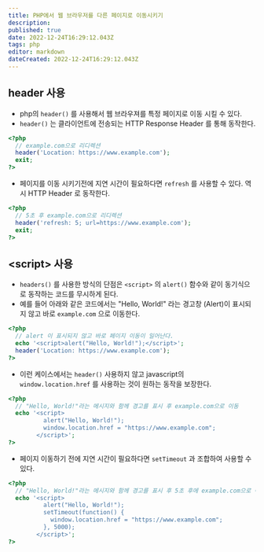 ```yaml
---
title: PHP에서 웹 브라우저를 다른 페이지로 이동시키기
description: 
published: true
date: 2022-12-24T16:29:12.043Z
tags: php
editor: markdown
dateCreated: 2022-12-24T16:29:12.043Z
---
```


## header 사용

- php의 `header()` 를 사용해서 웹 브라우져를 특정 페이지로 이동 시킬 수 있다.
- `header()` 는 클라이언트에 전송되는 HTTP Response Header 를 통해 동작한다.

```php
<?php
  // example.com으로 리디렉션
  header('Location: https://www.example.com');
  exit;
?>
```

- 페이지를 이동 시키기전에 지연 시간이 필요하다면 `refresh` 를 사용할 수 있다. 역시 HTTP Header 로 동작한다.

```php
<?php
  // 5초 후 example.com으로 리디렉션
  header('refresh: 5; url=https://www.example.com');
  exit;
?>
```

## \<script> 사용

- `headers()` 를 사용한 방식의 단점은 `<script>` 의 `alert()` 함수와 같이 동기식으로 동작하는 코드를 무시하게 된다.
- 예를 들어 아래와 같은 코드에서는 "Hello, World!" 라는 경고창 (Alert)이 표시되지 않고 바로 `example.com` 으로 이동한다.


```php
<?php
  // alert 이 표시되지 않고 바로 페이지 이동이 일어난다.
  echo '<script>alert("Hello, World!");</script>';
  header('Location: https://www.example.com');
?>
```

- 이런 케이스에서는 `header()` 사용하지 않고 javascript의 `window.location.href` 를 사용하는 것이 원하는 동작을 보장한다.

```php
<?php
  // "Hello, World!"라는 메시지와 함께 경고를 표시 후 example.com으로 이동
  echo '<script>
          alert("Hello, World!");
          window.location.href = "https://www.example.com";
        </script>';
?>
```

- 페이지 이동하기 전에 지연 시간이 필요하다면 `setTimeout` 과 조합하여 사용할 수 있다.


```php
<?php
  // "Hello, World!"라는 메시지와 함께 경고를 표시 후 5초 후에 example.com으로 이동
  echo '<script>
          alert("Hello, World!");
          setTimeout(function() {
            window.location.href = "https://www.example.com";
          }, 5000);
        </script>';
?>
```